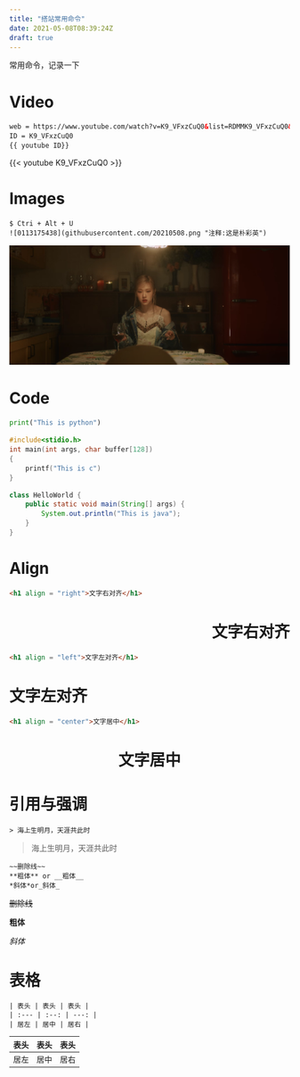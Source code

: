 ```yaml
---
title: "搭站常用命令"
date: 2021-05-08T08:39:24Z
draft: true
---
```

常用命令，记录一下
# Video
```html
web = https://www.youtube.com/watch?v=K9_VFxzCuQ0&list=RDMMK9_VFxzCuQ0&start_radio=1
ID = K9_VFxzCuQ0
{{ youtube ID}}
```
{{< youtube K9_VFxzCuQ0 >}}


# Images
```html
$ Ctri + Alt + U
![0113175438](githubusercontent.com/20210508.png "注释:这是朴彩英")
```
![20220113180245](https://raw.githubusercontent.com/Gzk738/vps_picgo/master/images/20220113180245.png "注释:这是朴彩英")


# Code
```python
print("This is python")
```
```c
#include<stidio.h>
int main(int args, char buffer[128])
{
    printf("This is c")
}

```
```java
class HelloWorld {
    public static void main(String[] args) {
        System.out.println("This is java"); 
    }
}  
```

# Align
```html
<h1 align = "right">文字右对齐</h1>
```

<h1 align = "right">文字右对齐</h1>

```html
<h1 align = "left">文字左对齐</h1>
```

<h1 align = "left">文字左对齐</h1>

```html
<h1 align = "center">文字居中</h1>
```

<h1 align = "center">文字居中</h1>

# 引用与强调
```
> 海上生明月，天涯共此时
```

> 海上生明月，天涯共此时

```
~~删除线~~
**粗体** or __粗体__
*斜体*or_斜体_
```

~~删除线~~


**粗体** 


*斜体*

# 表格


```
| 表头 | 表头 | 表头 |
| :--- | :--: | ---: |
| 居左 | 居中 | 居右 |
```
| 表头 | 表头 | 表头 |
| :--- | :--: | ---: |
| 居左 | 居中 | 居右 |



